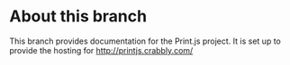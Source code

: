 About this branch
=================

This branch provides documentation for the Print.js project. It is set up to
provide the hosting for <http://printjs.crabbly.com/>
